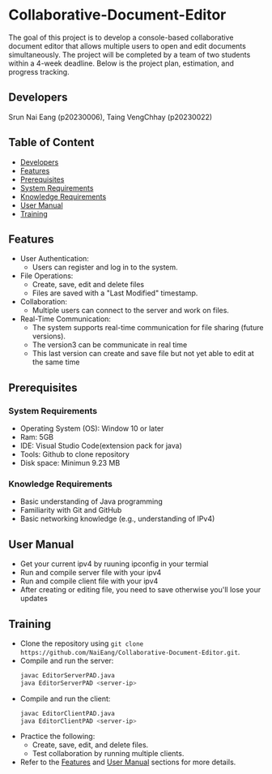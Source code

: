 # Collaborative-Document-Editor
The goal of this project is to develop a console-based collaborative document editor that allows multiple users to open and edit documents simultaneously. The project will be completed by a team of two students within a 4-week deadline. Below is the project plan, estimation, and progress tracking.

  ## Developers
Srun Nai Eang (p20230006), Taing VengChhay (p20230022)

  ## Table of Content
  - [Developers](#developers)
  - [Features](#features)
  - [Prerequisites](#prerequisites)
  - [System Requirements](#system-requirements)
  - [Knowledge Requirements](#knowledge-requirements)
  - [User Manual](#user-manual)
  - [Training](#training)

  ## Features
  - User Authentication:
    - Users can register and log in to the system.
  - File Operations:
    - Create, save, edit and delete files
    - Files are saved with a "Last Modified" timestamp.
  - Collaboration:
    - Multiple users can connect to the server and work on files.
  - Real-Time Communication:
    - The system supports real-time communication for file sharing (future versions).
    - The version3 can be communicate in real time
    - This last version can create and save file but not yet able to edit at the same time
  

  ## Prerequisites
  ### System Requirements
  - Operating System (OS): Window 10 or later
  - Ram: 5GB
  - IDE: Visual Studio Code(extension pack for java)
  - Tools: Github to clone repository
  - Disk space: Minimun 9.23 MB 

  ### Knowledge Requirements
  - Basic understanding of Java programming
  - Familiarity with Git and GitHub
  - Basic networking knowledge (e.g., understanding of IPv4)

  ## User Manual
  - Get your current ipv4 by ruuning ipconfig in your termial
  - Run and compile server file with your ipv4
  - Run and compile client file with your ipv4
  - After creating or editing file, you need to save otherwise you'll lose your updates

  ## Training
  - Clone the repository using `git clone https://github.com/NaiEang/Collaborative-Document-Editor.git`.
  - Compile and run the server:
    ```bash
    javac EditorServerPAD.java
    java EditorServerPAD <server-ip>
    ```
  - Compile and run the client:
    ```bash
    javac EditorClientPAD.java
    java EditorClientPAD <server-ip>
    ```
  - Practice the following:
    - Create, save, edit, and delete files.
    - Test collaboration by running multiple clients.
  - Refer to the [Features](#features) and [User Manual](#user-manual) sections for more details.
